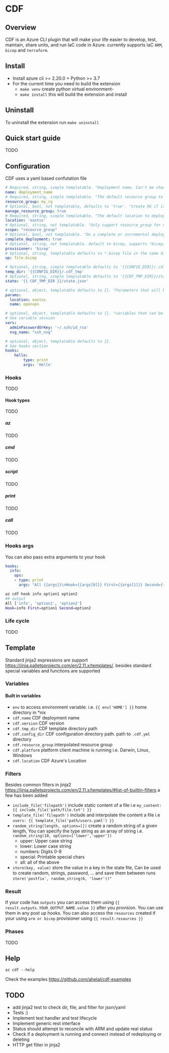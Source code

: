 # CDF

## Overview

CDF is an Azure CLI plugin that will make your life easier to develop, test, maintain, share units, and run IaC code in Azure. currently supports IaC `ARM`, `bicep` and `terraform`.

## Install

* Install azure cli >= 2.20.0 + Python >= 3.7 
* For the current time you need to build the extension
    * `make venv` create python virtual environment-
    * `make install` this will build the extension and install

## Uninstall

To uninstall the extension run `make uninstall`

## Quick start guide

TODO

## Configuration 

CDF uses a yaml based confutation file

```yaml
# Required, string, simple templatable. "Deployment name. Can't be changed after provisioning"
name: deployment_name
# Required, string, simple templatable. "The default resource group to deploy to"
resource_group: my_rg
# Optional, bool, not templatable, defaults to 'true'. "Create RG if it does not exist and delete on down"
manage_resource_group: true
# Required, string, simple templatable. "The default location to deploy to"
location: 'eastus'
# Optional, string, not templatable. "Only support resource_group for now"
scope: "resource_group"
# Optional, bool, not templatable. "Do a complete or incremental deployment"
complete_deployment: true
# Optional, string, not templatable. default to bicep, supports "bicep, arm, terraform"
provisioner: 'bicep'
# Optional, string, templatable defaults to *.bicep file in the same dir as `.cdf.yml` . "main Bicep file used for provisioning"
up: file.bicep

# Optional, string, simple templatable defaults to '{{CONFIG_DIR}}/.cdf_tmp'. "Temp directory needed to store CDF state and json files"
temp_dir: '{{CONFIG_DIR}}/.cdf_tmp'
# Optional, string, simple templatable defaults to '{{CDF_TMP_DIR}}/state.json'. "CDF state file"
state: '{{ CDF_TMP_DIR }}/state.json'

# optional, object, templatable defaults to {}. "Parameters that will be passed on to the provisioner"
params:
  location: eastus
  name: openvpn

# optional, object, templatable defaults to {}. "variables that can be used as reusable reference inside the interpolation"
# See variable session
vars:
  adminPasswordOrKey: '~/.ssh/id_rsa'
  nsg_name: "ssh_nsg"

# optional, object, templatable defaults to {}.
# See hooks section
hooks:
    hello:
        type: print
        args: 'Hello'
```

### Hooks 

TODO

#### Hook types

TODO

##### az
TODO

##### cmd
TODO

##### script
TODO

##### print
TODO

##### call
TODO

### Hooks args

You can also pass extra arguments to your hook 

```yaml
hooks:
  info:
    ops:
    - type: print
      args: "All {{args}}\nHook={{args[0]}} First={{args[1]}} Second={{args[2]}}"
```
```sh
az cdf hook info option1 option2
## output
All ['info', 'option1', 'option2']
Hook=info First=option1 Second=option2
```

### Life cycle 

TODO

## Template

Standard jinja2 expressions are support https://jinja.palletsprojects.com/en/2.11.x/templates/. besides standard special variables and functions are supported

### Variables

#### Built in variables

* `env` to access environment variable. i.e. `{{ env['HOME'] }}` home directory in *nix
* `cdf.name` CDF deployment name
* `cdf.version` CDF version 
* `cdf.tmp_dir` CDF template directory path 
* `cdf.config_dir` CDF configuration directory path. path to `.cdf.yml` directory
* `cdf.resource_group` interpolated resource group 
* `cdf.platform` platform client machine is running i.e. Darwin, Linux, Windows
* `cdf.location` CDF Azure's Location 

### Filters

Besides common filters in jinja2 https://jinja.palletsprojects.com/en/2.11.x/templates/#list-of-builtin-filters a few has been added

* `include_file('filepath')` include static content of a file i.e `my_content: {{ include_file('path/file.txt') }}`
* `template_file('filepath')` include and interpolate the content a file i.e `users: {{ template_file('path/users.yaml') }}`
* `random_string(length, options=[])` create a random string of a given length, You can specify the type string as an array of string i.e. `random_string(10, options=['lower','upper'])`
  * upper: Upper case string
  * lower: Lower case string
  * numbers: Digits 0-9
  * special: Printable special chars
  * all: all of the above
* `store(key, value)` store the value in a key in the state file, Can be used to create random, strings, password, ... and save them between runs `store('postfix', random_string(6, 'lower'))"`

### Result

If your code has `outputs` you can access them using `{{ result.outputs.YOUR_OUTPUT_NAME.value }}` after you provision. You can use them in any post up hooks. 
You can also access the `resources` created if your using `arm or bicep` provisioner using `{{ result.resources }}`

### Phases

TODO

## Help 

`az cdf --help`

Check the examples https://github.com/ahelal/cdf-examples

## TODO

* add jinja2 test to check dir, file, and filter for json/yaml
* Tests :)
* Implement test handler and test lifecycle
* Implement generic rest interface 
* Status should attempt to reconcile with ARM and update real status
* Check if a deployment is running and connect instead of redeploying or deleting
* HTTP get filter in jinja2
